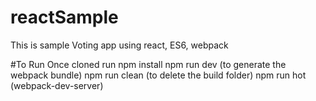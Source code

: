 # reactSample
This is sample Voting app using react, ES6, webpack

#To Run 
Once cloned 
run 
npm install 
npm run dev (to generate the webpack bundle)
npm run clean (to delete the build folder)
npm run hot (webpack-dev-server)


